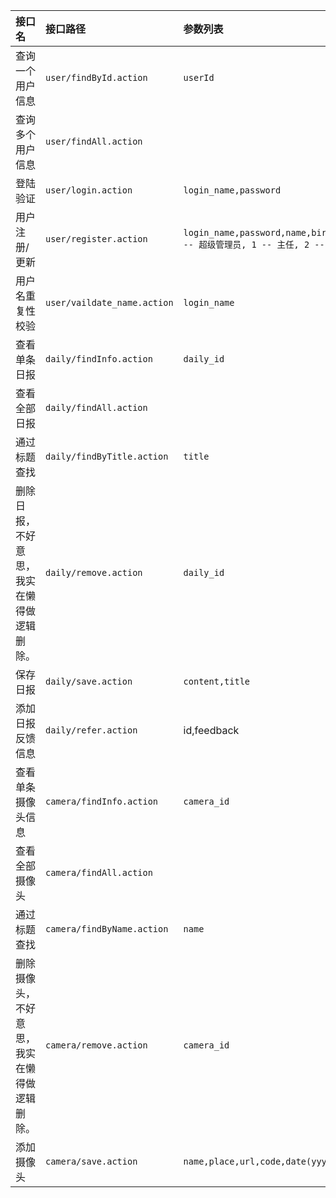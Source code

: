 |接口名|接口路径|参数列表|返回结果|
|:---|:---|:---|:---|
|查询一个用户信息|```user/findById.action```|```userId```|```[{"id":1,"loginName":"lafite","password":"lafite123","user":{"id":1,"name":"LafiteHao","birth":"80-01-07","sex":"M","qq":"375199496","phone":"18554653013"}}```|
|查询多个用户信息|```user/findAll.action```||参上|
|登陆验证|```user/login.action```|```login_name,password```|0-代码异常，1-登陆成功，2-用户名不存在，3-密码错误
|用户注册/更新|```user/register.action```|```login_name,password,name,birth,sex,qq,phone,type(0 -- 超级管理员, 1 -- 主任, 2 -- 监察人员)```|注册成功|
|用户名重复性校验|```user/vaildate_name.action```|```login_name```|该用户名的个数|
|查看单条日报|```daily/findInfo.action```|```daily_id```|```[{"id":1,"loginName":"lafite","password":"lafite123","user":{"id":1,"name":"LafiteHao","birth":"80-01-07","sex":"M","qq":"375199496","phone":"18554653013"}}```|
|查看全部日报|```daily/findAll.action```||参上|
|通过标题查找|```daily/findByTitle.action```|```title```|参上|
|删除日报，不好意思，我实在懒得做逻辑删除。|```daily/remove.action```|```daily_id```|无|
|保存日报|```daily/save.action```|```content,title```|无|
|添加日报反馈信息|```daily/refer.action```|id,feedback|无|
|查看单条摄像头信息|```camera/findInfo.action```|```camera_id```|```[{"id":1,"name":"测试摄像头","place":"我想我也不知道这是在什么地方","url":"place001/camera001"}]```|
|查看全部摄像头|```camera/findAll.action```||参上|
|通过标题查找|```camera/findByName.action```|```name```|参上|
|删除摄像头，不好意思，我实在懒得做逻辑删除。|```camera/remove.action```|```camera_id```|无|
|添加摄像头|```camera/save.action```|```name,place,url,code,date(yyyy-MM-dd hh:mm:ss)```|无|
